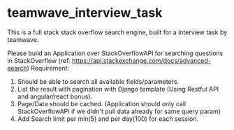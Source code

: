 # teamwave_interview_task
This is a full stack stack overflow search engine, built for a interview task by teamwave.

Please build an Application over StackOverflowAPI for searching questions in StackOverflow (ref: https://api.stackexchange.com/docs/advanced-search)
Requirement:
1) Should be able to search all available fields/parameters. 
2) List the result with pagination with Django template (Using Restful API and angular/react bonus).
3) Page/Data should be cached. (Application should only call StackOverflowAPI if we didn't pull data already for same query param)
4) Add Search limit per min(5) and per day(100) for each session.
